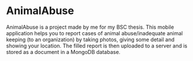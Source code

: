 # AnimalAbuse
AnimalAbuse is a project made by me for my BSC thesis.
This mobile application helps you to report cases of animal abuse/inadequate animal keeping (to an organization) by taking photos, giving some detail and showing your location.
The filled report is then uploaded to a server and is stored as a document in a MongoDB database.
